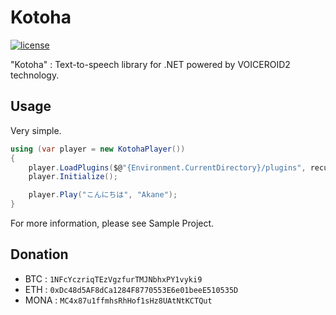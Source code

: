 # Kotoha

[![license](https://img.shields.io/github/license/mika-f/kotoha.svg?style=flat-square)](./blob/develop/LICENSE)

"Kotoha" : Text-to-speech library for .NET powered by VOICEROID2 technology. 


## Usage

Very simple.

```csharp
using (var player = new KotohaPlayer())
{
    player.LoadPlugins($@"{Environment.CurrentDirectory}/plugins", recursive: true);
    player.Initialize();

    player.Play("こんにちは", "Akane");
}
```

For more information, please see Sample Project.


## Donation

* BTC : `1NFcYczriqTEzVgzfurTMJNbhxPY1vyki9`
* ETH : `0xDc48d5AF8dCa1284F8770553E6e01beeE510535D`
* MONA : `MC4x87u1ffmhsRhHof1sHz8UAtNtKCTQut`
